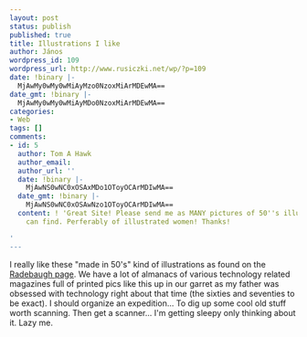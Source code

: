 ```yaml
---
layout: post
status: publish
published: true
title: Illustrations I like
author: János
wordpress_id: 109
wordpress_url: http://www.rusiczki.net/wp/?p=109
date: !binary |-
  MjAwMy0wMy0wMiAyMzo0NzoxMiArMDEwMA==
date_gmt: !binary |-
  MjAwMy0wMy0wMiAyMDo0NzoxMiArMDEwMA==
categories:
- Web
tags: []
comments:
- id: 5
  author: Tom A Hawk
  author_email: 
  author_url: ''
  date: !binary |-
    MjAwNS0wNC0xOSAxMDo1OToyOCArMDIwMA==
  date_gmt: !binary |-
    MjAwNS0wNC0xOSAwNzo1OToyOCArMDIwMA==
  content: ! 'Great Site! Please send me as MANY pictures of 50''s illustrations you
    can find. Perferably of illustrated women! Thanks!

'
---
```

<p>I really like these "made in 50's" kind of illustrations as found on the <a href="http://www.losthighways.org/radebaugh.html">Radebaugh page</a>. We have a lot of almanacs of various technology related magazines full of printed pics like this up in our garret as my father was obsessed with technology right about that time (the sixties and seventies to be exact). I should organize an expedition... To dig up some cool old stuff worth scanning. Then get a scanner... I'm getting sleepy only thinking about it. Lazy me.</p>

